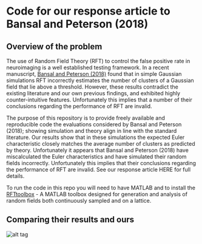# Code for our response article to Bansal and Peterson (2018)
## Overview of the problem
The use of Random Field Theory (RFT) to control the false positive rate in neuroimaging
is a well established testing framework.  In a recent manuscript, [Bansal and Peterson (2018)](https://www.ncbi.nlm.nih.gov/pmc/articles/PMC5991838/)
found that in simple Gaussian simulations RFT incorrectly estimates the number of clusters
of a Gaussian field that lie above a threshold. However, these results contradict the
existing literature and our own previous findings, and exhibited highly counter-intuitive
features. Unfortunately this implies that a number of their conclusions regarding the performance of RFT are
invalid.

The purpose of this repository is to provide freely available and reproducible
code the evaluations considered by Bansal and Peterson (2018); showing simulation and theory align in line with the standard literature. Our results
show that in these simulations the expected Euler characteristic closely
matches the average number of clusters as predicted by theory. Unfortunately it appears
that Bansal and Peterson (2018) have miscalculated the Euler characteristics and have simulated their random
fields incorrectly. Unfortunately this implies that their conclusions regarding the performance of RFT are
invalid. See our response article HERE for full details.

To run the code in this repo you will need to have MATLAB and to install the [RFTtoolbox](https://github.com/sjdavenport/RFTtoolbox/) - A MATLAB toolbox designed for generation and analysis of random fields both continuously sampled and on a lattice.

## Comparing their results and ours

![alt tag](Figures/readme_1Dreal.png)
